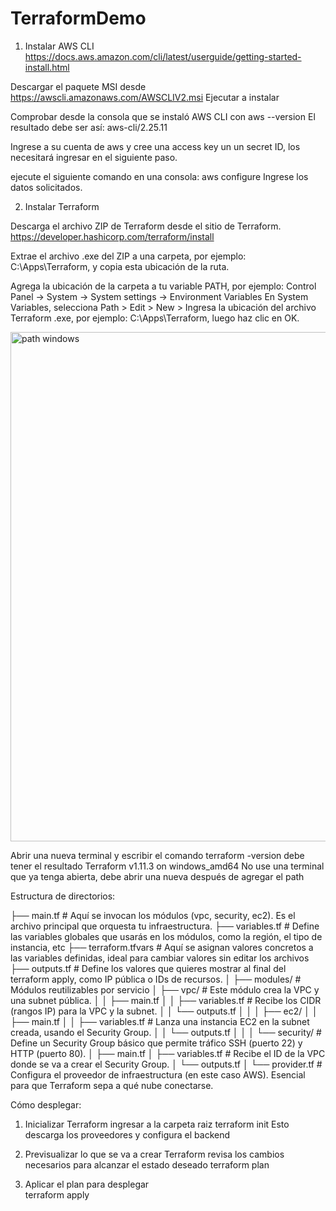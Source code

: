 # TerraformDemo

1. Instalar AWS CLI
https://docs.aws.amazon.com/cli/latest/userguide/getting-started-install.html

Descargar el paquete MSI desde https://awscli.amazonaws.com/AWSCLIV2.msi
Ejecutar a instalar

Comprobar desde la consola que se instaló AWS CLI con aws --version
El resultado debe ser así: aws-cli/2.25.11 

Ingrese a su cuenta de aws y cree una access key un un secret ID, los necesitará ingresar en el siguiente paso.

ejecute el siguiente comando en una consola:
aws configure
Ingrese los datos solicitados.

2. Instalar Terraform
   
Descarga el archivo ZIP de Terraform desde el sitio de Terraform.
https://developer.hashicorp.com/terraform/install

Extrae el archivo .exe del ZIP a una carpeta, por ejemplo: C:\Apps\Terraform, y copia esta ubicación de la ruta.

Agrega la ubicación de la carpeta a tu variable PATH, por ejemplo: Control Panel -> System -> System settings -> Environment Variables
En System Variables, selecciona Path > Edit > New > Ingresa la ubicación del archivo Terraform .exe, por ejemplo: C:\Apps\Terraform, luego haz clic en OK.

<img width="815" alt="path windows" src="https://github.com/user-attachments/assets/f400ee83-abac-48bc-9729-7ec4c842b986" />

Abrir una nueva terminal y escribir el comando terraform -version
debe tener el resultado Terraform v1.11.3 on windows_amd64
No use una terminal que ya tenga abierta, debe abrir una nueva después de agregar el path


Estructura de directorios:


├── main.tf               # Aquí se invocan los módulos (vpc, security, ec2). Es el archivo principal que orquesta tu infraestructura.
├── variables.tf          # Define las variables globales que usarás en los módulos, como la región, el tipo de instancia, etc
├── terraform.tfvars      # Aquí se asignan valores concretos a las variables definidas, ideal para cambiar valores sin editar los archivos
├── outputs.tf            # Define los valores que quieres mostrar al final del terraform apply, como IP pública o IDs de recursos.
│
├── modules/              # Módulos reutilizables por servicio
│   ├── vpc/              # Este módulo crea la VPC y una subnet pública.
│   │   ├── main.tf
│   │   ├── variables.tf  # Recibe los CIDR (rangos IP) para la VPC y la subnet.
│   │   └── outputs.tf
│   │
│   ├── ec2/
│   │   ├── main.tf
│   │   ├── variables.tf  # Lanza una instancia EC2 en la subnet creada, usando el Security Group.
│   │   └── outputs.tf
│   │
│   └── security/         # Define un Security Group básico que permite tráfico SSH (puerto 22) y HTTP (puerto 80).
│       ├── main.tf
│       ├── variables.tf  # Recibe el ID de la VPC donde se va a crear el Security Group.
│       └── outputs.tf
│
└── provider.tf           # Configura el proveedor de infraestructura (en este caso AWS). Esencial para que Terraform sepa a qué nube conectarse.


Cómo desplegar:
1.  Inicializar Terraform
ingresar a la carpeta raiz
    terraform init
Esto descarga los proveedores y configura el backend

2. Previsualizar lo que se va a crear
Terraform revisa los cambios necesarios para alcanzar el estado deseado
    terraform plan

3. Aplicar el plan para desplegar   
    terraform apply


